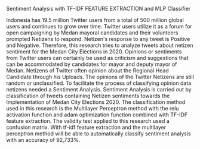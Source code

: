 Sentiment Analysis with TF-IDF FEATURE EXTRACTION and MLP Classifier

Indonesia has 19.5 million Twitter users from a total of 500 million global users 
and continues to grow over time. Twitter users utilize it as a forum for open 
campaigning by Medan mayoral candidates and their volunteers prompted 
Netizens to respond. Netizen's response to any tweet is Positive and Negative. 
Therefore, this research tries to analyze tweets about netizen sentiment for the 
Medan City Elections in 2020. Opinions or sentiments from Twitter users can 
certainly be used as criticism and suggestions that can be accommodated by 
candidates for mayor and deputy mayor of Medan. Netizens of Twitter often 
opinion about the Regional Head Candidate through his Uploads. The opinions of 
the Twitter Netizens are still random or unclassified. To facilitate the process of 
classifying opinion data netizens needed a Sentiment Analysis. Sentiment Analysis 
is carried out by classification of tweets containing Netizen sentiments towards the 
Implementation of Medan City Elections 2020. The classification method used in 
this research is the Multilayer Perceptron method with the relu activation function 
and adam optimization function combined with TF-IDF feature extraction. The 
validity test applied to this research used a confusion matrix. With tf-idf feature 
extraction and the multilayer perceptron method will be able to automatically 
classify sentiment analysis with an accuracy of 92,733%.
